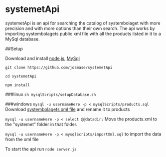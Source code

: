 # systemetApi
systemetApi is an api for searching the catalog of systembolaget with more precision and with more options than their own search. 
The api works by importing systembolagets public xml file with all the products listed in it to a MySql database.

##Setup

Download and install [node.js](https://nodejs.org/en/ "Node.js homepage"), [MySql](https://www.mysql.com/ "MySql homepage")

`git clone https://github.com/josmase/systemetApi`

`cd systemetApi`

`npm install`

###linux
`sh mysqlScripts/setupDatabase.sh`

###windows
`mysql -u usernameHere -p < mysqlScripts/products.sql`
Download [systembolagets xml file](http://www.systembolaget.se/api/assortment/products/xml) and rename it to products

`mysql -u usernameHere -p < select @@datadir;`
Move the products.xml to the "systemet" folder in that folder.

`mysql -u usernameHere -p < mysqlScripts/importXml.sql` to import the data from the xml file

To start the api run `node server.js`

